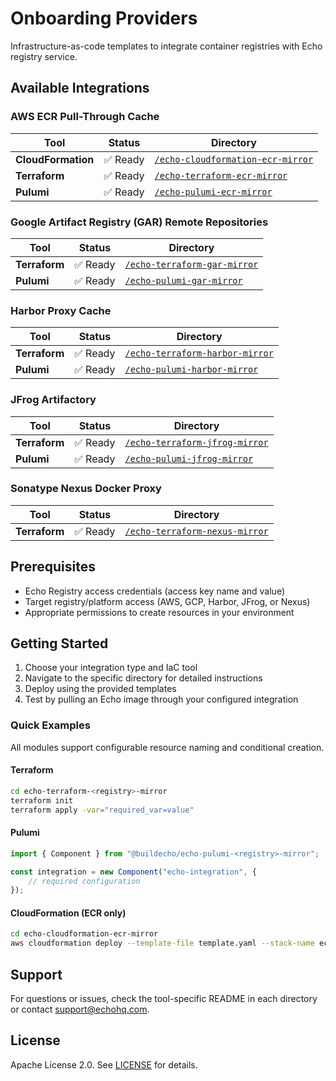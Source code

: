 # Onboarding Providers

Infrastructure-as-code templates to integrate container registries with Echo registry service.

## Available Integrations

### AWS ECR Pull-Through Cache

| Tool | Status | Directory |
|------|--------|-----------|
| **CloudFormation** | ✅ Ready | [`/echo-cloudformation-ecr-mirror`](./echo-cloudformation-ecr-mirror) |
| **Terraform** | ✅ Ready | [`/echo-terraform-ecr-mirror`](./echo-terraform-ecr-mirror) |
| **Pulumi** | ✅ Ready | [`/echo-pulumi-ecr-mirror`](./echo-pulumi-ecr-mirror) |

### Google Artifact Registry (GAR) Remote Repositories

| Tool | Status | Directory |
|------|--------|-----------|
| **Terraform** | ✅ Ready | [`/echo-terraform-gar-mirror`](./echo-terraform-gar-mirror) |
| **Pulumi** | ✅ Ready | [`/echo-pulumi-gar-mirror`](./echo-pulumi-gar-mirror) |

### Harbor Proxy Cache

| Tool | Status | Directory |
|------|--------|-----------|
| **Terraform** | ✅ Ready | [`/echo-terraform-harbor-mirror`](./echo-terraform-harbor-mirror) |
| **Pulumi** | ✅ Ready | [`/echo-pulumi-harbor-mirror`](./echo-pulumi-harbor-mirror) |

### JFrog Artifactory

| Tool | Status | Directory |
|------|--------|-----------|
| **Terraform** | ✅ Ready | [`/echo-terraform-jfrog-mirror`](./echo-terraform-jfrog-mirror) |
| **Pulumi** | ✅ Ready | [`/echo-pulumi-jfrog-mirror`](./echo-pulumi-jfrog-mirror) |

### Sonatype Nexus Docker Proxy

| Tool | Status | Directory |
|------|--------|-----------|
| **Terraform** | ✅ Ready | [`/echo-terraform-nexus-mirror`](./echo-terraform-nexus-mirror) |

## Prerequisites

- Echo Registry access credentials (access key name and value)
- Target registry/platform access (AWS, GCP, Harbor, JFrog, or Nexus)
- Appropriate permissions to create resources in your environment

## Getting Started

1. Choose your integration type and IaC tool
2. Navigate to the specific directory for detailed instructions  
3. Deploy using the provided templates
4. Test by pulling an Echo image through your configured integration

### Quick Examples

All modules support configurable resource naming and conditional creation.

#### Terraform
```bash
cd echo-terraform-<registry>-mirror
terraform init
terraform apply -var="required_var=value"
```

#### Pulumi  
```typescript
import { Component } from "@buildecho/echo-pulumi-<registry>-mirror";

const integration = new Component("echo-integration", {
    // required configuration
});
```

#### CloudFormation (ECR only)
```bash
cd echo-cloudformation-ecr-mirror
aws cloudformation deploy --template-file template.yaml --stack-name echo-mirror
```

## Support

For questions or issues, check the tool-specific README in each directory or contact support@echohq.com.

## License

Apache License 2.0. See [LICENSE](./LICENSE) for details.
